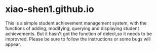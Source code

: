 # xiao-shen1.github.io
This is a simple student achievement management system,
with the functions of adding, modifying, querying and displaying student achievements.
But it hasn't got  the function of delect,so it needs to be improvred.
Please be sure to follow the instructions or some bugs will appear.
